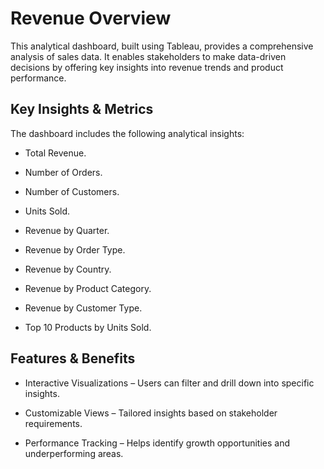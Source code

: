 # Revenue Overview

This analytical dashboard, built using Tableau, provides a comprehensive analysis of sales data. It enables stakeholders to make data-driven decisions by offering key insights into revenue trends and product performance.

## Key Insights & Metrics
The dashboard includes the following analytical insights:

- Total Revenue. 

- Number of Orders.
   
- Number of Customers.
  
- Units Sold.

- Revenue by Quarter.

- Revenue by Order Type.

- Revenue by Country.

- Revenue by Product Category.

- Revenue by Customer Type.

- Top 10 Products by Units Sold.

## Features & Benefits
- Interactive Visualizations – Users can filter and drill down into specific insights.

- Customizable Views – Tailored insights based on stakeholder requirements.

- Performance Tracking – Helps identify growth opportunities and underperforming areas.
